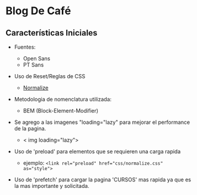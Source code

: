 # Blog De Café

## Características Iniciales

- Fuentes:
    - Open Sans
    - PT Sans
- Uso de Reset/Reglas de CSS
    - [Normalize](https://necolas.github.io/normalize.css/)

- Metodologia de nomenclatura utilizada:
    - BEM (Block-Element-Modifier)

- Se agrego a las imagenes "loading="lazy" para mejorar el performance de la pagina.
    - < img loading="lazy">

- Uso de 'preload' para elementos que se requieren una carga rapida
    - ejemplo: `<link rel="preload" href="css/normalize.css" as="style">`

- Uso de 'prefetch' para cargar la pagina 'CURSOS' mas rapida ya que es la mas importante y solicitada.